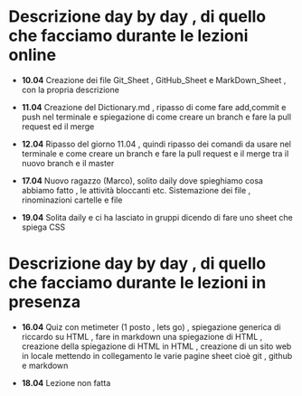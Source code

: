 # Descrizione day by day , di quello che facciamo durante le lezioni online

- **10.04**
  Creazione dei file Git_Sheet , GitHub_Sheet e MarkDown_Sheet , con la propria descrizione

- **11.04**
  Creazione del Dictionary.md , ripasso di come fare add,commit e push nel terminale e spiegazione di come creare un branch e fare la pull request ed il merge

- **12.04**
  Ripasso del giorno 11.04 , quindi ripasso dei comandi da usare nel terminale e come creare un branch e fare la pull request e il merge tra il nuovo branch e il master

- **17.04**
  Nuovo ragazzo (Marco), solito daily dove spieghiamo cosa abbiamo fatto , le attività bloccanti etc. Sistemazione dei file , rinominazioni cartelle e file

- **19.04**
  Solita daily e ci ha lasciato in gruppi dicendo di fare uno sheet che spiega CSS

# Descrizione day by day , di quello che facciamo durante le lezioni in presenza

- **16.04**
  Quiz con metimeter (1 posto , lets go) , spiegazione generica di riccardo su HTML , fare in markdown una spiegazione di HTML , creazione della spiegazione di HTML in HTML , creazione di un sito web in locale mettendo in collegamento le varie pagine sheet cioè git , github e markdown

- **18.04**
  Lezione non fatta
